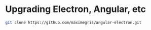 # Upgrading Electron, Angular, etc

``` sh
git clone https://github.com/maximegris/angular-electron.git
```
